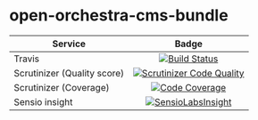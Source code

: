 open-orchestra-cms-bundle
=======================


| Service       | Badge         |
| ------------- |:-------------:|
| Travis | [![Build Status](https://magnum.travis-ci.com/itkg/open-orchestra-cms-bundle.svg?token=jFMwikTSYoZgNjR86FGs&branch=master)](https://magnum.travis-ci.com/itkg/open-orchestra-cms-bundle) |
| Scrutinizer (Quality score) | [![Scrutinizer Code Quality](https://scrutinizer-ci.com/g/open-orchestra/open-orchestra-cms-bundle/badges/quality-score.png?b=master)](https://scrutinizer-ci.com/g/open-orchestra/open-orchestra-cms-bundle/?branch=master) |
| Scrutinizer (Coverage) | [![Code Coverage](https://scrutinizer-ci.com/g/open-orchestra/open-orchestra-cms-bundle/badges/coverage.png?b=master)](https://scrutinizer-ci.com/g/open-orchestra/open-orchestra-cms-bundle/?branch=master) |
| Sensio insight | [![SensioLabsInsight](https://insight.sensiolabs.com/projects/4f1d43a2-b6b4-431f-84c2-35671c4f62f2/big.png)](https://insight.sensiolabs.com/projects/4f1d43a2-b6b4-431f-84c2-35671c4f62f2) |
